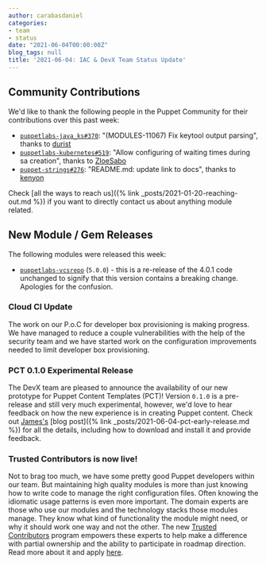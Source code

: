 ```yaml
---
author: carabasdaniel
categories:
- team
- status
date: "2021-06-04T00:00:00Z"
blog_tags: null
title: '2021-06-04: IAC & DevX Team Status Update'
---
```


## Community Contributions

We'd like to thank the following people in the Puppet Community for their contributions over this past week:

- [`puppetlabs-java_ks#370`][puppetlabs-java_ks-pr-370]: "(MODULES-11067) Fix keytool output parsing", thanks to [durist][durist]
- [`puppetlabs-kubernetes#519`][puppetlabs-kubernetes-pr-519]: "Allow configuring of waiting times during sa creation", thanks to [ZloeSabo][ZloeSabo]
- [`puppet-strings#276`][puppet-strings-pr-276]: "README.md: update link to docs", thanks to [kenyon][kenyon]

Check [all the ways to reach us]({% link _posts/2021-01-20-reaching-out.md %}) if you want to directly contact us about anything module related.

## New Module / Gem Releases

The following modules were released this week:

- [`puppetlabs-vcsrepo`][puppetlabs-vcsrepo] (`5.0.0`) - this is a re-release of the 4.0.1 code unchanged to signify that this version contains a breaking change. Apologies for the confusion.

  [puppetlabs-vcsrepo]: https://github.com/puppetlabs/puppetlabs-vcsrepo
  [puppetlabs-java_ks-pr-370]: https://github.com/puppetlabs/puppetlabs-java_ks/pull/370
  [durist]: https://github.com/durist
  [puppetlabs-kubernetes-pr-519]: https://github.com/puppetlabs/puppetlabs-kubernetes/pull/519
  [ZloeSabo]: https://github.com/ZloeSabo
  [puppet-strings-pr-276]: https://github.com/puppetlabs/puppet-strings/pull/276
  [kenyon]: https://github.com/kenyon

### Cloud CI Update
The work on our P.o.C for developer box provisioning is making progress. We have managed to reduce a couple vulnerabilities with the help of the security team and we have started work on the configuration improvements needed to limit developer box provisioning.

### PCT 0.1.0 Experimental Release
The DevX team are pleased to announce the availability of our new prototype for Puppet Content Templates (PCT)!
Version `0.1.0` is a pre-release and still very much experimental, however, we'd love to hear feedback on how the new experience is in creating Puppet content.
Check out [James's][James] [blog post]({% link _posts/2021-06-04-pct-early-release.md %}) for all the details, including how to download and install it and provide feedback.

### Trusted Contributors is now live!
Not to brag too much, we have some pretty good Puppet developers within our team. But maintaining high quality modules is more than just knowing how to write code to manage the right configuration files. Often knowing the idiomatic usage patterns is even more important.
The domain experts are those who use our modules and the technology stacks those modules manage. They know what kind of functionality the module might need, or why it should work one way and not the other. The new [Trusted Contributors](https://puppet.com/ecosystem/trusted-contributors/) program empowers these experts to help make a difference with partial ownership and the ability to participate in roadmap direction. Read more about it and apply [here](https://puppet.com/ecosystem/trusted-contributors/).

  [Adrian]:             https://github.com/adrianiurca
  [Ben]:                https://github.com/binford2k
  [Ciaran]:             https://github.com/sanfrancrisko
  [Daiana]:             https://github.com/daianamezdrea
  [Danny]:              https://github.com/carabasdaniel
  [DavidArmstrong]:     https://github.com/da-ar
  [DavidSchmitt]:       https://github.com/DavidS
  [DavidSwan]:          https://github.com/david22swan
  [Disha]:              https://github.com/Disha-maker
  [James]:              https://github.com/jpogran
  [Lore]:               https://github.com/lionce
  [Michael]:            https://github.com/michaeltlombardi
  [Paula]:              https://github.com/pmcmaw
  [Sheena]:             https://github.com/sheenaajay
  [Supported Modules]:  https://puppetlabs.github.io/iac/modules/
  [Tools]:              https://puppetlabs.github.io/iac/tools/

